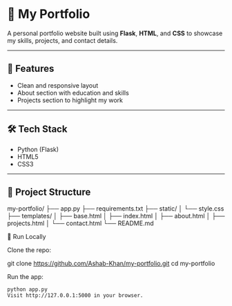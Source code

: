 # 💼 My Portfolio

A personal portfolio website built using **Flask**, **HTML**, and **CSS** to showcase my skills, projects, and contact details.

---

## 🚀 Features

- Clean and responsive layout
- About section with education and skills
- Projects section to highlight my work

---

## 🛠️ Tech Stack

- Python (Flask)
- HTML5
- CSS3

---

## 📁 Project Structure

my-portfolio/
├── app.py
├── requirements.txt
├── static/
│ └── style.css
├── templates/
│ ├── base.html
│ ├── index.html
│ ├── about.html
│ ├── projects.html
│ └── contact.html
└── README.md


🔧 Run Locally

Clone the repo:

   git clone https://github.com/Ashab-Khan/my-portfolio.git
   cd my-portfolio


Run the app:

    python app.py
    Visit http://127.0.0.1:5000 in your browser.